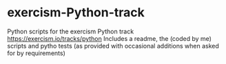 # exercism-Python-track

Python scripts for the exercism Python track https://exercism.io/tracks/python
Includes a readme, the (coded by me) scripts and pytho tests (as provided with occasional additions when asked for by requirements)